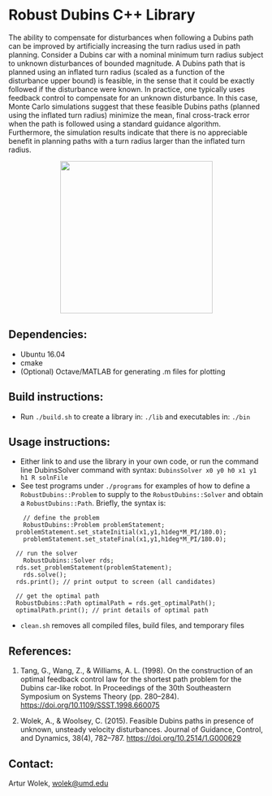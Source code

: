 # Robust Dubins C++ Library

The ability to compensate for disturbances when following a Dubins path can be improved by artificially increasing the turn radius used in path planning. Consider a Dubins car with a nominal minimum turn radius subject to unknown disturbances of bounded magnitude. A Dubins path that is planned using an inflated turn radius (scaled as a function of the disturbance upper bound) is feasible, in the sense that it could be exactly followed if the disturbance were known. In practice, one typically uses feedback control to compensate for an unknown disturbance. In this case, Monte Carlo simulations suggest  that these feasible Dubins paths (planned using the inflated turn radius) minimize the mean, final cross-track error when the path is followed using a standard guidance algorithm. Furthermore, the simulation results indicate that there is no appreciable benefit in planning paths with a turn radius larger than the inflated turn radius.


<p align="center"> 
<img src="http://arturwolek.com/img/RobustDubins.png" width="300">
</p>

## Dependencies:
- Ubuntu 16.04
- cmake
- (Optional) Octave/MATLAB
  for generating .m files for plotting

## Build instructions:
- Run `./build.sh` to create a library in: `./lib` and executables in: `./bin`

## Usage instructions:
- Either link to and use the library in your own code, or run the command line DubinsSolver command with syntax:
`DubinsSolver x0 y0 h0 x1 y1 h1 R solnFile`
- See test programs under `./programs` for examples of how to define a `RobustDubins::Problem` to supply to the `RobustDubins::Solver` and obtain a `RobustDubins::Path`. Briefly, the syntax is:
```
	// define the problem
	RobustDubins::Problem problemStatement;
  problemStatement.set_stateInitial(x1,y1,h1deg*M_PI/180.0);	
	problemStatement.set_stateFinal(x1,y1,h1deg*M_PI/180.0);	

  // run the solver
	RobustDubins::Solver rds; 
  rds.set_problemStatement(problemStatement);
	rds.solve();
  rds.print(); // print output to screen (all candidates)

  // get the optimal path 
  RobustDubins::Path optimalPath = rds.get_optimalPath();
  optimalPath.print(); // print details of optimal path
```
- `clean.sh` removes all compiled files, build files, and temporary files 

## References:

1. Tang, G., Wang, Z., & Williams, A. L. (1998). On the construction of an optimal feedback control law for the shortest path problem for the Dubins car-like robot. In Proceedings of the 30th Southeastern Symposium on Systems Theory (pp. 280–284). 
https://doi.org/10.1109/SSST.1998.660075

2. Wolek, A., & Woolsey, C. (2015). Feasible Dubins paths in presence of unknown, unsteady velocity disturbances. Journal of Guidance, Control, and Dynamics, 38(4), 782–787. 
https://doi.org/10.2514/1.G000629

## Contact:
Artur Wolek, wolek@umd.edu
